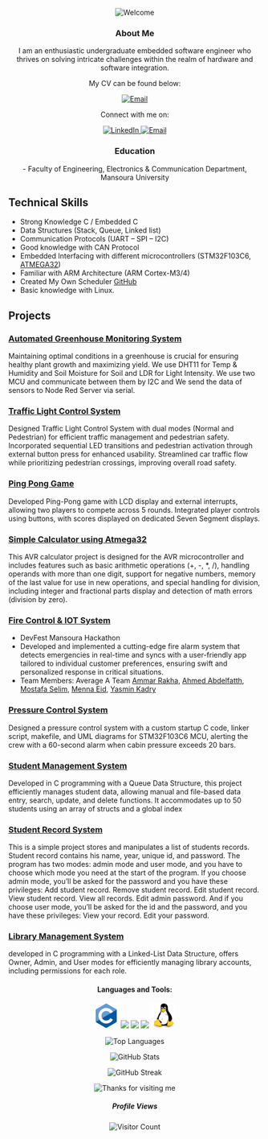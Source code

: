 <p align="center">
  <img src="https://steamuserimages-a.akamaihd.net/ugc/860610312554032555/487E65FCC15C60E817F901A747D323B25AB584A1/?imw=5000&imh=5000&ima=fit&impolicy=Letterbox&imcolor=%23000000&letterbox=false" alt="Welcome" />
</p>
<h3 align="center">About Me</h3>
<p align="center">
  I am an enthusiastic undergraduate embedded software engineer who thrives on solving intricate challenges within the realm of hardware and software integration.
</p>

  <p align="center">
  <span>My CV can be found below:</span>
</p>
  <p align="center">
<a href="https://drive.google.com/drive/u/2/folders/1kT9_3HelOJ36UtgGJpwx-Imu5RWHnZat" target="_blank">
    <img src="https://as2.ftcdn.net/v2/jpg/00/99/38/75/1000_F_99387513_nXXJsxWvAPgh9qrvM57wEyyzqbAkgClJ.jpg" alt="Email" height="50" width="50" />
  </a>
</p>

<p align="center">
  Connect with me on:
</p>
<p align="center">
  <a href="https://www.linkedin.com/in/mostafa-edrees-427373225/" target="_blank">
    <img src="https://raw.githubusercontent.com/rahuldkjain/github-profile-readme-generator/master/src/images/icons/Social/linked-in-alt.svg" alt="LinkedIn" height="30" width="40" />
  </a>
  <a href="mailto:mostafaedrees018@gmail.com" target="_blank">
    <img src="https://img.icons8.com/color/48/000000/gmail.png" alt="Email" height="30" width="40" />
  </a>
</p>

<h3 align="center">Education</h3>
<p align="center">
  - Faculty of Engineering, Electronics & Communication Department, Mansoura University
</p>

## Technical Skills
* Strong Knowledge C / Embedded C
* Data Structures (Stack, Queue, Linked list)
* Communication Protocols (UART – SPI – I2C)
* Good knowledge with CAN Protocol
* Embedded Interfacing with different microcontrollers (STM32F103C6, [ATMEGA32](https://github.com/MostafaEdrees11/ATMEGA32_DRIVERS))
* Familiar with ARM Architecture (ARM Cortex-M3/4)
* Created My Own Scheduler [GitHub](https://github.com/MostafaEdrees11/My_Own_RTOS)
* Basic knowledge with Linux.

## Projects

### [Automated Greenhouse Monitoring System](https://github.com/MostafaEdrees11/Automated_Greenhouse_Monitoring_System_Bits_Wizards_Team)
Maintaining optimal conditions in a greenhouse is crucial for ensuring healthy plant growth and maximizing yield.
We use DHT11 for Temp & Humidity and Soil Moisture for Soil and LDR for Light Intensity.
We use two MCU and communicate between them by I2C and We send the data of sensors to Node Red Server via serial.

### [Traffic Light Control System](https://github.com/MostafaEdrees11/Traffic_Light_Control_System)
Designed Traffic Light Control System with dual modes (Normal and Pedestrian) for efficient traffic 
management and pedestrian safety. Incorporated sequential LED transitions and pedestrian 
activation through external button press for enhanced usability. Streamlined car traffic flow while 
prioritizing pedestrian crossings, improving overall road safety.

### [Ping Pong Game](https://github.com/MostafaEdrees11/PING_PONG_GAME)
Developed Ping-Pong game with LCD display and external interrupts, allowing two players to 
compete across 5 rounds. Integrated player controls using buttons, with scores displayed on 
dedicated Seven Segment displays.

### [Simple Calculator using Atmega32](https://github.com/MostafaEdrees11/Simple_Calculator_Atmega32)
This AVR calculator project is designed for the AVR microcontroller and includes features such as basic arithmetic operations (+, -, *, /), handling operands with more than one digit, support for negative numbers, memory of the last value for use in new operations, and special handling for division, including integer and fractional parts display and detection of math errors (division by zero).

### [Fire Control & IOT System](https://github.com/MostafaEdrees11/DevFest_Mansoura_Hackathon_Average_A_Team)
* DevFest Mansoura Hackathon
* Developed and implemented a cutting-edge fire alarm system that detects emergencies in real-time and syncs with a user-friendly app tailored to individual customer preferences, ensuring swift and personalized response in critical situations.
* Team Members: Average A Team
[Ammar Rakha](https://www.linkedin.com/in/ammar-rakha/), [Ahmed Abdelfatth](https://www.linkedin.com/in/ahmed-abdelfatth/), [Mostafa Selim](https://www.linkedin.com/in/mostafa-selim-a46a5a242/), [Menna Eid](https://www.linkedin.com/in/menna-eid-084115240/), [Yasmin Kadry](https://www.linkedin.com/in/yasmin-kadry/)

### [Pressure Control System](https://github.com/MostafaEdrees11/Mastering_Embedded_System_Online_Diploma/tree/master/Unit5_First%20Term%20Projects/Pressure%20Control%20System)
Designed a pressure control system with a custom startup C code, linker script, makefile, and UML diagrams for STM32F103C6 MCU, alerting the crew with a 60-second alarm when cabin pressure exceeds 20 bars.

### [Student Management System](https://github.com/MostafaEdrees11/Mastering_Embedded_System_Online_Diploma/tree/master/Unit5_First%20Term%20Projects/Student%20Management%20System)
Developed in C programming with a Queue Data Structure, this project efficiently manages student data, allowing manual and file-based data entry, search, update, and delete functions. It accommodates up to 50 students using an array of structs and a global index

### [Student Record System](https://github.com/MostafaEdrees11/Student_Recored_System)
This is a simple project stores and manipulates a list of students records. Student record contains his name, year, unique id, and password. The program has two modes: admin mode and user mode, and you have to choose which mode you need at the start of the program. If you choose admin mode, you’ll be asked for the password and you have these privileges: Add student record. Remove student record. Edit student record. View student record. View all records. Edit admin password. And if you choose user mode, you’ll be asked for the id and the password, and you have these privileges: View your record. Edit your password.

### [Library Management System](https://github.com/MostafaEdrees11/Library_Management_System)
developed in C programming with a Linked-List Data Structure, offers Owner, Admin, and User modes for efficiently managing library accounts, including permissions for each role.

<h4 align="center">Languages and Tools:</h4>
<p align="center">
  <code><img height="50" src="https://raw.githubusercontent.com/devicons/devicon/master/icons/c/c-original.svg"></code>
  <code><img height="50" src="https://www.vectorlogo.zone/logos/git-scm/git-scm-icon.svg"></code>
  <code><img height="50" src="https://upload.wikimedia.org/wikipedia/commons/thumb/6/69/Notepad%2B%2B_Logo.svg/2367px-Notepad%2B%2B_Logo.svg.png"></code>
  <code><img height="50" src="https://www.devopsschool.com/trainer/assets/images/makefiles-logo.png"></code>
  <code><img height="50" src="https://raw.githubusercontent.com/devicons/devicon/master/icons/linux/linux-original.svg"></code>
</p>

<p align="center">
  <img src="https://github-readme-stats.vercel.app/api/top-langs?username=MostafaEdrees11&show_icons=true&locale=en&layout=compact" alt="Top Languages" />
</p>

<p align="center">
  <img src="https://github-readme-stats.vercel.app/api?username=MostafaEdrees11&show_icons=true&locale=en" alt="GitHub Stats" />
</p>

<p align="center">
  <img src="https://github-readme-streak-stats.herokuapp.com/?user=MostafaEdrees11" alt="GitHub Streak" />
</p>

<div align="center">
  <img height="120" alt="Thanks for visiting me" width="100%" src="https://raw.githubusercontent.com/BrunnerLivio/brunnerlivio/master/images/marquee.svg" />
  <br />
</div>

<h5 align="center">Profile Views</h5>
<div align="center">
  <img src="https://profile-counter.glitch.me/Mostafa Edrees/count.svg" alt="Visitor Count" />
</div>
